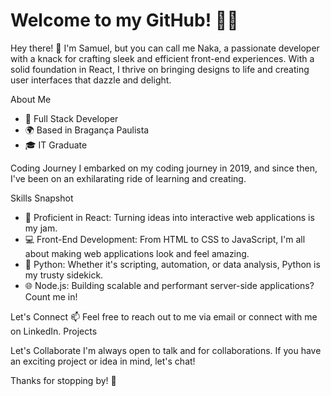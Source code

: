 
# Welcome to my GitHub! 👨‍💻

Hey there! 👋 I'm Samuel, but you can call me Naka, a passionate developer with a knack for crafting sleek and efficient front-end experiences. With a solid foundation in React, I thrive on bringing designs to life and creating user interfaces that dazzle and delight.

About Me
* 💼 Full Stack Developer
* 🌍 Based in Bragança Paulista
* 🎓 IT Graduate

Coding Journey
I embarked on my coding journey in 2019, and since then, I've been on an exhilarating ride of learning and creating.

Skills Snapshot
* 🚀 Proficient in React: Turning ideas into interactive web applications is my jam.
* 💻 Front-End Development: From HTML to CSS to JavaScript, I'm all about making web applications look and feel amazing.
* 🐍 Python: Whether it's scripting, automation, or data analysis, Python is my trusty sidekick.
* 🌐 Node.js: Building scalable and performant server-side applications? Count me in!

Let's Connect
📫 Feel free to reach out to me via email or connect with me on LinkedIn.
Projects

Let's Collaborate
I'm always open to talk and for collaborations. If you have an exciting project or idea in mind, let's chat!


Thanks for stopping by! 🚀
